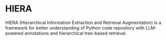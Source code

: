 # HIERA

HIERA (Hierarchical Information Extraction and Retrieval Augmentation) is a framework for better understanding of Python code repository with LLM-powered annotations and hierarchical tree-based retrieval.